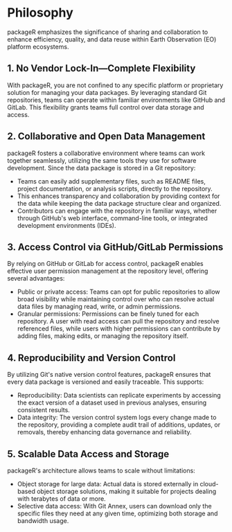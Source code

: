 # Philosophy

packageR emphasizes the significance of sharing and collaboration to enhance efficiency, quality, and data reuse within Earth Observation (EO) platform ecosystems.

## 1. No Vendor Lock-In—Complete Flexibility

With packageR, you are not confined to any specific platform or proprietary solution for managing your data packages. By leveraging standard Git repositories, teams can operate within familiar environments like GitHub and GitLab. This flexibility grants teams full control over data storage and access.

## 2. Collaborative and Open Data Management

packageR fosters a collaborative environment where teams can work together seamlessly, utilizing the same tools they use for software development. Since the data package is stored in a Git repository:

- Teams can easily add supplementary files, such as README files, project documentation, or analysis scripts, directly to the repository.
- This enhances transparency and collaboration by providing context for the data while keeping the data package structure clear and organized.
- Contributors can engage with the repository in familiar ways, whether through GitHub's web interface, command-line tools, or integrated development environments (IDEs).

## 3. Access Control via GitHub/GitLab Permissions

By relying on GitHub or GitLab for access control, packageR enables effective user permission management at the repository level, offering several advantages:

- Public or private access: Teams can opt for public repositories to allow broad visibility while maintaining control over who can resolve actual data files by managing read, write, or admin permissions.
- Granular permissions: Permissions can be finely tuned for each repository. A user with read access can pull the repository and resolve referenced files, while users with higher permissions can contribute by adding files, making edits, or managing the repository itself.

## 4. Reproducibility and Version Control

By utilizing Git's native version control features, packageR ensures that every data package is versioned and easily traceable. This supports:

- Reproducibility: Data scientists can replicate experiments by accessing the exact version of a dataset used in previous analyses, ensuring consistent results.
- Data integrity: The version control system logs every change made to the repository, providing a complete audit trail of additions, updates, or removals, thereby enhancing data governance and reliability.

## 5. Scalable Data Access and Storage

packageR's architecture allows teams to scale without limitations:

- Object storage for large data: Actual data is stored externally in cloud-based object storage solutions, making it suitable for projects dealing with terabytes of data or more.
- Selective data access: With Git Annex, users can download only the specific files they need at any given time, optimizing both storage and bandwidth usage.
